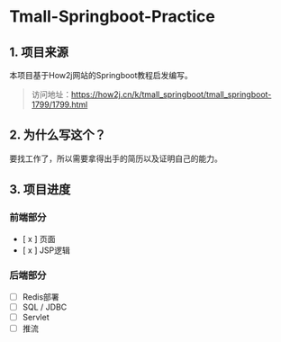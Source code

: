 # Tmall-Springboot-Practice
## 1. 项目来源
本项目基于How2j网站的Springboot教程启发编写。
>访问地址：https://how2j.cn/k/tmall_springboot/tmall_springboot-1799/1799.html

## 2. 为什么写这个？
要找工作了，所以需要拿得出手的简历以及证明自己的能力。

## 3. 项目进度
### 前端部分
- [ x ] 页面
- [ x ] JSP逻辑

### 后端部分
- [   ] Redis部署
- [   ] SQL / JDBC
- [   ] Servlet
- [   ] 推流
